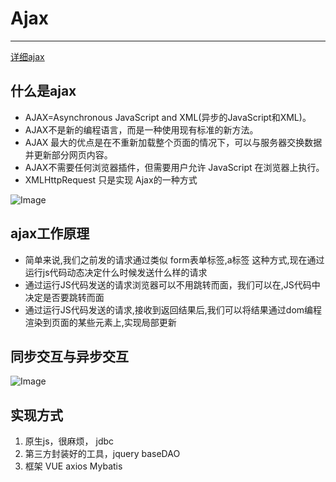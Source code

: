 ﻿# Ajax
---

[详细ajax](https://www.w3school.com.cn/js/js_ajax_http.asp)

## 什么是ajax

- AJAX=Asynchronous JavaScript and XML(异步的JavaScript和XML)。
- AJAX不是新的编程语言，而是一种使用现有标准的新方法。
- AJAX 最大的优点是在不重新加载整个页面的情况下，可以与服务器交换数据并更新部分网页内容。
- AJAX不需要任何浏览器插件，但需要用户允许 JavaScript 在浏览器上执行。
- XMLHttpRequest 只是实现 Ajax的一种方式

![Image](img1.png)

## ajax工作原理

- 简单来说,我们之前发的请求通过类似 form表单标签,a标签 这种方式,现在通过 运行js代码动态决定什么时候发送什么样的请求
- 通过运行JS代码发送的请求浏览器可以不用跳转而面，我们可以在,JS代码中决定是否要跳转而面
- 通过运行JS代码发送的请求,接收到返回结果后,我们可以将结果通过dom编程渲染到页面的某些元素上,实现局部更新

## 同步交互与异步交互

![Image](img2.png)

## 实现方式

1. 原生js，很麻烦，					jdbc
2. 第三方封装好的工具，jquery		baseDAO
3. 框架 VUE axios					Mybatis
